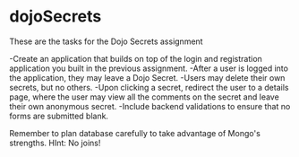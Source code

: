 # dojoSecrets
These are the tasks for the Dojo Secrets assignment

-Create an application that builds on top of the login and registration application you built in the previous assignment.
-After a user is logged into the application, they may leave a Dojo Secret.
-Users may delete their own secrets, but no others.
-Upon clicking a secret, redirect the user to a details page, where the user may view all the comments on the secret and leave their own anonymous secret.
-Include backend validations to ensure that no forms are submitted blank.

Remember to plan database carefully to take advantage of Mongo's strengths. HInt: No joins!
